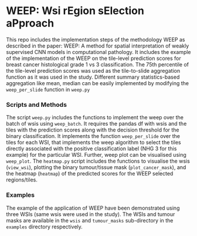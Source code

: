 # WEEP: Wsi rEgion sElection aPproach

This repo includes the implementation steps of the methodology WEEP as described in the paper: WEEP: A method for spatial interpretation of weakly supervised CNN models in computational pathology. 
It includes the example of the implementation of the WEEP on the tile-level prediction scores for breast cancer histological grade 1 vs 3 classification. The 75th percentile of the tile-level prediction scores was used as the tile-to-slide aggregation function as it was used in the study. Different summary statistics-based aggregation like mean, median can be easily implemented by modifying the `weep_per_slide` function in `weep.py`

### Scripts and Methods

The script `weep.py` includes the functions to implement the weep over the batch of wsis using `weep_batch`. It requires the pandas df with wsis and the tiles with the prediction scores along with the decision threshold for the binary classification. It implements the function `weep_per_slide` over the tiles for each WSI, that implements the weep algorithm to select the tiles directly associated with the positive classification label (NHG 3 for this example) for the particular WSI. Further, weep plot can be visualised using `weep_plot`. The `heatmap.py` script includes the functions to visualise the wsis (`view_wsi`), plotting the binary tumour/tissue mask (`plot_cancer_mask`), and the heatmap (`heatmap`) of the predicted scores for the WEEP selected regions/tiles.  

### Examples

The example of the application of WEEP have been demonstrated using three WSIs (same wsis were used in the study).
The WSIs and tumour masks are available in the `wsis` and `tumour_masks` sub-directory in the `examples` directory respectively.




